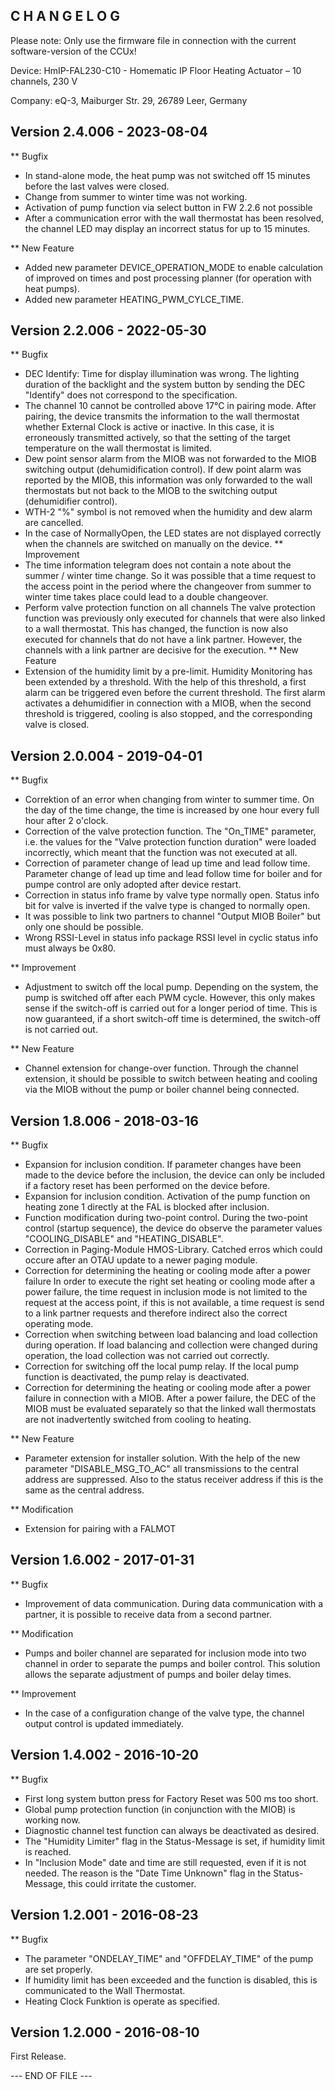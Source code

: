 ﻿C H A N G E L O G
-----------------

Please note: Only use the firmware file in connection with the current software-version of the CCUx!

Device: HmIP-FAL230-C10 - Homematic IP Floor Heating Actuator – 10 channels, 230 V

Company: eQ-3, Maiburger Str. 29, 26789 Leer, Germany


Version 2.4.006 - 2023-08-04
--------------------------------------------------------------

** Bugfix
   * In stand-alone mode, the heat pump was not switched off 15 minutes before the last
     valves were closed.
   * Change from summer to winter time was not working.
   * Activation of pump function via select button in FW 2.2.6 not possible
   * After a communication error with the wall thermostat has been resolved, the
     channel LED may display an incorrect status for up to 15 minutes.

** New Feature
   * Added new parameter DEVICE_OPERATION_MODE to enable calculation of improved on times
     and post processing planner (for operation with heat pumps).
   * Added new parameter HEATING_PWM_CYLCE_TIME.


Version 2.2.006 - 2022-05-30
--------------------------------------------------------------

** Bugfix
   * DEC Identify: Time for display illumination was wrong.
      The lighting duration of the backlight and the system button by sending the DEC
      "Identify" does not correspond to the specification.
   * The channel 10 cannot be controlled above 17°C in pairing mode.
      After pairing, the device transmits the information to the wall thermostat
      whether External Clock is active or inactive. In this case, it is erroneously
      transmitted actively, so that the setting of the target temperature on the wall
      thermostat is limited.
   * Dew point sensor alarm from the MIOB was not forwarded to the MIOB switching
    output (dehumidification control).
     If dew point alarm was reported by the MIOB, this information was only forwarded to
     the wall thermostats but not back to the MIOB to the switching output (dehumidifier
     control).
   * WTH-2 "%" symbol is not removed when the humidity and dew alarm are cancelled.
   * In the case of NormallyOpen, the LED states are not displayed correctly when the
     channels are switched on manually on the device.
** Improvement
   * The time information telegram does not contain a note about the summer / winter
     time change.
      So it was possible that a time request to the access point in the period where the
      changeover from summer to winter time takes place could lead to a double
      changeover.
   * Perform valve protection function on all channels
      The valve protection function was previously only executed for channels that were
      also linked to a wall thermostat. This has changed, the function is now also
      executed for channels that do not have a link partner. However, the channels with
      a link partner are decisive for the execution.
** New Feature
   * Extension of the humidity limit by a pre-limit.
      Humidity Monitoring has been extended by a threshold. With the help of this
      threshold, a first alarm can be triggered even before the current threshold. The
      first alarm activates a dehumidifier in connection with a MIOB, when the second
      threshold is triggered, cooling is also stopped, and the corresponding valve is
      closed.


Version 2.0.004 - 2019-04-01
--------------------------------------------------------------

** Bugfix
   * Correktion of an error when changing from winter to summer time.
      On the day of the time change, the time is increased by one hour every full hour
      after 2 o'clock.
   * Correction of the valve protection function.
      The "On_TIME" parameter, i.e. the values for the "Valve protection function
      duration" were loaded incorrectly, which meant that the function was not executed
      at all.
   * Correction of parameter change of lead up time and lead follow time.
      Parameter change of lead up time and lead follow time for boiler and for pumpe
      control are only adopted after device restart.
   * Correction in status info frame by valve type normally open.
      Status info bit for valve is inverted if the valve type is changed to normally
      open.
   * It was possible to link two partners to channel "Output MIOB Boiler" but only one
     should be possible.
   * Wrong RSSI-Level in status info package
      RSSI level in cyclic status info must always be 0x80.

** Improvement
   * Adjustment to switch off the local pump.
      Depending on the system, the pump is switched off after each PWM cycle. However,
      this only makes sense if the switch-off is carried out for a longer period of
      time. This is now guaranteed, if a short switch-off time is determined, the
      switch-off is not carried out.

** New Feature
   * Channel extension for change-over function.
      Through the channel extension, it should be possible to switch between heating and
      cooling via the MIOB without the pump or boiler channel being connected.


Version 1.8.006 - 2018-03-16
--------------------------------------------------------------

** Bugfix
   * Expansion for inclusion condition.
      If parameter changes have been made to the device before the inclusion, the device
      can only be included if a factory reset has been performed on the device before.
   * Expansion for inclusion condition.
      Activation of the pump function on heating zone 1 directly at the FAL is blocked
      after inclusion.
   * Function modification during two-point control.
      During the two-point control (startup sequence), the device do observe the
      parameter values "COOLING_DISABLE" and "HEATING_DISABLE".
   * Correction in Paging-Module HMOS-Library.
      Catched erros which could occure after an OTAU update to a newer
      paging module.
   * Correction for determining the heating or cooling mode after a power failure
      In order to execute the right set heating or cooling mode after a power failure,
      the time request in inclusion mode is not limited to the request at the access
      point, if this is not available, a time request is send to a link partner
      requests and therefore indirect also the correct operating mode.
   * Correction when switching between load balancing and load collection during
     operation.
      If load balancing and collection were changed during operation, the load
      collection was not carried out correctly.
   * Correction for switching off the local pump relay.
      If the local pump function is deactivated, the pump relay is deactivated.
   * Correction for determining the heating or cooling mode after a power failure in
     connection with a MIOB.
      After a power failure, the DEC of the MIOB must be evaluated separately so that
      the linked wall thermostats are not inadvertently switched from cooling to 
      heating.

** New Feature
   * Parameter extension for installer solution.
      With the help of the new parameter "DISABLE_MSG_TO_AC" all transmissions to the
      central address are suppressed. Also to the status receiver address if this is the
      same as the central address.

** Modification
   * Extension for pairing with a FALMOT


Version 1.6.002 - 2017-01-31
--------------------------------------------------------------

** Bugfix
   * Improvement of data communication.
      During data communication with a partner, it is possible to receive data from a
      second partner.

** Modification
   * Pumps and boiler channel are separated for inclusion mode into two channel in order
     to separate the pumps and boiler control. This solution allows the separate
     adjustment of pumps and boiler delay times.

** Improvement
   * In the case of a configuration change of the valve type, the channel output control
     is updated immediately.


Version 1.4.002 - 2016-10-20
--------------------------------------------------------------

** Bugfix
   * First long system button press for Factory Reset was 500 ms too short.
   * Global pump protection function (in conjunction with the MIOB) is working now.
   * Diagnostic channel test function can always be deactivated as desired.
   * The "Humidity Limiter" flag in the Status-Message is set, if humidity limit is
     reached.
   * In "Inclusion Mode" date and time are still requested, even if it is not needed.
     The reason is the "Date Time Unknown" flag in the Status-Message, this could
     irritate the customer.


Version 1.2.001 - 2016-08-23
--------------------------------------------------------------

** Bugfix
   * The parameter "ONDELAY_TIME" and "OFFDELAY_TIME" of the pump are set properly.
   * If humidity limit has been exceeded and the function is disabled, this is
     communicated to the Wall Thermostat.
   * Heating Clock Funktion is operate as specified.


Version 1.2.000 - 2016-08-10
--------------------------------------------------------------

First Release.

--- END OF FILE ---

